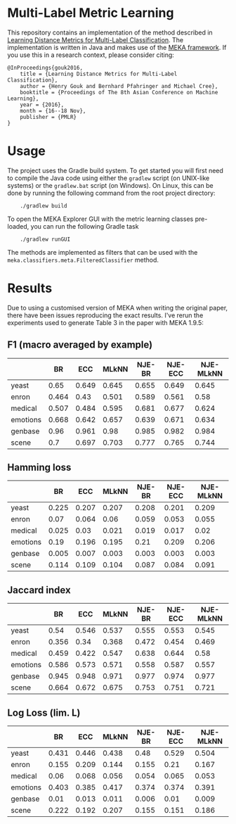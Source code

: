 Multi-Label Metric Learning
===========================

This repository contains an implementation of the method described in [Learning Distance Metrics for Multi-Label Classification](http://proceedings.mlr.press/v63/Gouk8.html). The implementation is written in Java and makes use of the [MEKA framework](https://waikato.github.io/meka). If you use this in a research context, please consider citing:

```
@InProceedings{gouk2016,
    title = {Learning Distance Metrics for Multi-Label Classification},
    author = {Henry Gouk and Bernhard Pfahringer and Michael Cree},
    booktitle = {Proceedings of The 8th Asian Conference on Machine Learning},
    year = {2016},
    month = {16--18 Nov},
    publisher = {PMLR}
} 
```

Usage
=====

The project uses the Gradle build system. To get started you will first need to compile the Java code using either the `gradlew` script (on UNIX-like systems) or the `gradlew.bat` script (on Windows). On Linux, this can be done by running the following command from the root project directory:

```
    ./gradlew build
```

To open the MEKA Explorer GUI with the metric learning classes pre-loaded, you can run the following Gradle task

```
    ./gradlew runGUI
```

The methods are implemented as filters that can be used with the `meka.classifiers.meta.FilteredClassifier` method.

Results
=======

Due to using a customised version of MEKA when writing the original paper, there have been issues reproducing the exact results. I've rerun the experiments used to generate Table 3 in the paper with MEKA 1.9.5:

F1 (macro averaged by example)
---

|          |     BR    |    ECC    |   MLkNN   |   NJE-BR  |  NJE-ECC  | NJE-MLkNN |
| -------- | --------- | --------- | --------- | --------- | --------- | --------- |
| yeast    | 0.65      | 0.649     | 0.645     | 0.655     | 0.649     | 0.645     |
| enron    | 0.464     | 0.43      | 0.501     | 0.589     | 0.561     | 0.58      |
| medical  | 0.507     | 0.484     | 0.595     | 0.681     | 0.677     | 0.624     |
| emotions | 0.668     | 0.642     | 0.657     | 0.639     | 0.671     | 0.634     |
| genbase  | 0.96      | 0.961     | 0.98      | 0.985     | 0.982     | 0.984     |
| scene    | 0.7       | 0.697     | 0.703     | 0.777     | 0.765     | 0.744     |


Hamming loss
---

|          |     BR    |    ECC    |   MLkNN   |   NJE-BR  |  NJE-ECC  | NJE-MLkNN |
| -------- | --------- | --------- | --------- | --------- | --------- | --------- |
| yeast    | 0.225     | 0.207     | 0.207     | 0.208     | 0.201     | 0.209     |
| enron    | 0.07      | 0.064     | 0.06      | 0.059     | 0.053     | 0.055     |
| medical  | 0.025     | 0.03      | 0.021     | 0.019     | 0.017     | 0.02      |
| emotions | 0.19      | 0.196     | 0.195     | 0.21      | 0.209     | 0.206     |
| genbase  | 0.005     | 0.007     | 0.003     | 0.003     | 0.003     | 0.003     |
| scene    | 0.114     | 0.109     | 0.104     | 0.087     | 0.084     | 0.091     |


Jaccard index
---

|          |     BR    |    ECC    |   MLkNN   |   NJE-BR  |  NJE-ECC  | NJE-MLkNN |
| -------- | --------- | --------- | --------- | --------- | --------- | --------- |
| yeast    | 0.54      | 0.546     | 0.537     | 0.555     | 0.553     | 0.545     |
| enron    | 0.356     | 0.34      | 0.368     | 0.472     | 0.454     | 0.469     |
| medical  | 0.459     | 0.422     | 0.547     | 0.638     | 0.644     | 0.58      |
| emotions | 0.586     | 0.573     | 0.571     | 0.558     | 0.587     | 0.557     |
| genbase  | 0.945     | 0.948     | 0.971     | 0.977     | 0.974     | 0.977     |
| scene    | 0.664     | 0.672     | 0.675     | 0.753     | 0.751     | 0.721     |


Log Loss (lim. L)
---

|          |     BR    |    ECC    |   MLkNN   |   NJE-BR  |  NJE-ECC  | NJE-MLkNN |
| -------- | --------- | --------- | --------- | --------- | --------- | --------- |
| yeast    | 0.431     | 0.446     | 0.438     | 0.48      | 0.529     | 0.504     |
| enron    | 0.155     | 0.209     | 0.144     | 0.155     | 0.21      | 0.167     |
| medical  | 0.06      | 0.068     | 0.056     | 0.054     | 0.065     | 0.053     |
| emotions | 0.403     | 0.385     | 0.417     | 0.374     | 0.374     | 0.391     |
| genbase  | 0.01      | 0.013     | 0.011     | 0.006     | 0.01      | 0.009     |
| scene    | 0.222     | 0.192     | 0.207     | 0.155     | 0.151     | 0.186     |